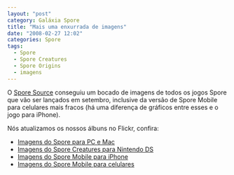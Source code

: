 ```yaml
---
layout: "post"
category: Galáxia Spore
title: "Mais uma enxurrada de imagens"
date: "2008-02-27 12:02"
categories: Spore
tags:
  - Spore
  - Spore Creatures
  - Spore Origins
  - imagens
---
```

O [Spore Source](http://spore.4players.de/) conseguiu um bocado de imagens de todos os jogos Spore que vão ser lançados em setembro, inclusive da versão de Spore Mobile para celulares mais fracos (há uma diferença de gráficos entre esses e o jogo para iPhone).

Nós atualizamos os nossos álbuns no Flickr, confira:

- [Imagens do Spore para PC e Mac](https://flic.kr/s/aHskTqEoqA)
- [Imagens do Spore Creatures para Nintendo DS](https://flic.kr/s/aHsmDVsCjt)
- [Imagens do Spore Mobile para iPhone](https://flic.kr/s/aHsmDWucLH)
- [Imagens do Spore Mobile para celulares](https://flic.kr/s/aHsmDXWmuj)
